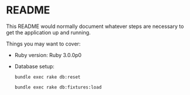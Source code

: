 # README

This README would normally document whatever steps are necessary to get the
application up and running.

Things you may want to cover:

* Ruby version:
Ruby 3.0.0p0

<!-- * System dependencies: -->

<!-- * Configuration: -->

* Database setup:

    `bundle exec rake db:reset`

    `bundle exec rake db:fixtures:load`


<!-- * How to run the test suite -->

<!-- * Services (job queues, cache servers, search engines, etc.) -->

<!-- * Deployment instructions -->
